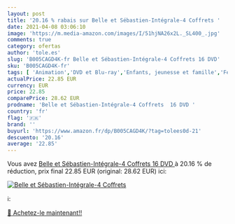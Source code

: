```yaml
---
layout: post
title: '20.16 % rabais sur Belle et Sébastien-Intégrale-4 Coffrets '
date: 2021-04-08 03:06:10
image: 'https://m.media-amazon.com/images/I/51hjNA26x2L._SL400_.jpg'
comments: true
category: ofertas
author: 'tole.es'
slug: 'B005CAGD4K-fr Belle et Sébastien-Intégrale-4 Coffrets 16 DVD'
sku: 'B005CAGD4K-fr'
tags: [ 'Animation','DVD et Blu-ray','Enfants, jeunesse et famille','Featured Categories','Séries TV', ]
actualPrice: 22.85 EUR
currency: EUR
price: 22.85
comparePrice: 28.62 EUR
prodname: 'Belle et Sébastien-Intégrale-4 Coffrets  16 DVD '
country: 'fr'
flag: '🇫🇷'
brand: ''
buyurl: 'https://www.amazon.fr/dp/B005CAGD4K/?tag=tolees0d-21'
descuento: '20.16'
average: '22.85'
---
```


Vous avez [Belle et Sébastien-Intégrale-4 Coffrets  16 DVD ](https://www.amazon.fr/dp/B005CAGD4K/?tag=tolees0d-21)  à  20.16 % de réduction, prix final  22.85 EUR (original: 28.62 EUR) ici:

[![Belle et Sébastien-Intégrale-4 Coffrets ](https://m.media-amazon.com/images/I/51hjNA26x2L._SL400_.jpg)](https://www.amazon.fr/dp/B005CAGD4K/?tag=tolees0d-21)

ℹ️:


[🛒 Achetez-le maintenant!!](https://www.amazon.fr/dp/B005CAGD4K/?tag=tolees0d-21)
